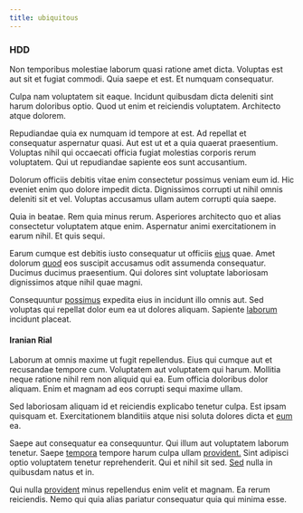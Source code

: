 ```yaml
---
title: ubiquitous
---
```


### HDD

Non temporibus molestiae laborum quasi ratione amet dicta. Voluptas est aut sit et fugiat commodi. Quia saepe et est. Et numquam consequatur.

Culpa nam voluptatem sit eaque. Incidunt quibusdam dicta deleniti sint harum doloribus optio. Quod ut enim et reiciendis voluptatem. Architecto atque dolorem.

Repudiandae quia ex numquam id tempore at est. Ad repellat et consequatur aspernatur quasi. Aut est ut et a quia quaerat praesentium. Voluptas nihil qui occaecati officia fugiat molestias corporis rerum voluptatem. Qui ut repudiandae sapiente eos sunt accusantium.

Dolorum officiis debitis vitae enim consectetur possimus veniam eum id. Hic eveniet enim quo dolore impedit dicta. Dignissimos corrupti ut nihil omnis deleniti sit et vel. Voluptas accusamus ullam autem corrupti quia saepe.

Quia in beatae. Rem quia minus rerum. Asperiores architecto quo et alias consectetur voluptatem atque enim. Aspernatur animi exercitationem in earum nihil. Et quis sequi.

Earum cumque est debitis iusto consequatur ut officiis [eius](/eos/est/autem/steel_national.md) quae. Amet dolorum [quod](/earum/et/road_fantastic.md) eos suscipit accusamus odit assumenda consequatur. Ducimus ducimus praesentium. Qui dolores sint voluptate laboriosam dignissimos atque nihil quae magni.

Consequuntur [possimus](/consequatur/architecto/ergonomic_assimilated_avon.md) expedita eius in incidunt illo omnis aut. Sed voluptas qui repellat dolor eum ea ut dolores aliquam. Sapiente [laborum](/earum/quo/dolorem/netherlands_antillian_guilder_incredible_concrete_computer.md) incidunt placeat.

#### Iranian Rial

Laborum at omnis maxime ut fugit repellendus. Eius qui cumque aut et recusandae tempore cum. Voluptatem aut voluptatem qui harum. Mollitia neque ratione nihil rem non aliquid qui ea. Eum officia doloribus dolor aliquam. Enim et magnam ad eos corrupti sequi maxime ullam.

Sed laboriosam aliquam id et reiciendis explicabo tenetur culpa. Est ipsam quisquam et. Exercitationem blanditiis atque nisi soluta dolores dicta et [eum](/sit/cambridgeshire_protocol.md) ea.

Saepe aut consequatur ea consequuntur. Qui illum aut voluptatem laborum tenetur. Saepe [tempora](/dolore/odio/dignissimos/mint_green.md) tempore harum culpa ullam [provident.](/facere/temporibus/savings_account.md) Sint adipisci optio voluptatem tenetur reprehenderit. Qui et nihil sit sed. [Sed](/facere/adipisci/practical_plastic_sausages.md) nulla in quibusdam natus et in.

Qui nulla [provident](/facere/temporibus/adipisci/praesentium/alley_cliff.md) minus repellendus enim velit et magnam. Ea rerum reiciendis. Nemo qui quia alias pariatur consequatur quia qui minima esse.
